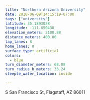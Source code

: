 ```yaml
---
title: "Northern Arizona University"
date: 2018-06-09T14:15:19-07:00
tags: ["university"]
latitude: 35.1893028
longitude: -111.650438
elevation_meters: 2100.88
distance_meters: 400.00
lap_lanes: 8
home_lanes: 8
surface_type: artificial
colors: 
  - blue
turn_diameter_meters: 68.08
turn_radius_b_meters: 33.24
steeple_water_location: inside

---
```

S San Francisco St, Flagstaff, AZ 86011
<!--more-->

